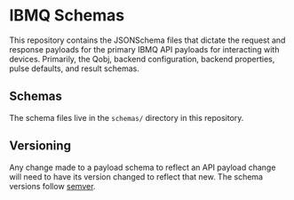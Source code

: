 # IBMQ Schemas

This repository contains the JSONSchema files that dictate the request and
response payloads for the primary IBMQ API payloads for interacting with
devices. Primarily, the Qobj, backend configuration, backend properties,
pulse defaults, and result schemas.

## Schemas

The schema files live in the `schemas/` directory in this repository.

## Versioning

Any change made to a payload schema to reflect an API payload change will need
to have its version changed to reflect that new. The schema versions follow
[semver](https://semver.org/).
